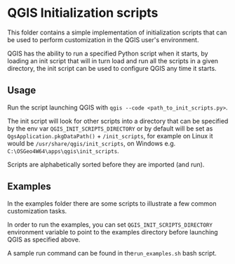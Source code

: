 # QGIS Initialization scripts

This folder contains a simple implementation of initialization scripts that
can be used to perform customization in the QGIS user's environment.

QGIS has the ability to run a specified Python script when it starts, 
by loading an init script that will in turn load and run all the scripts in
a given directory, the init script can be used to configure QGIS any time
it starts.

## Usage

Run the script launching QGIS with `qgis --code <path_to_init_scripts.py>`.

The init script will look for other scripts into a directory
that can be specified by the env var `QGIS_INIT_SCRIPTS_DIRECTORY`
or by default will be set as `QgsApplication.pkgDataPath()` + `/init_scripts`,
for example on Linux it would be `/usr/share/qgis/init_scripts`, on Windows
e.g. `C:\OSGeo4W64\apps\qgis\init_scripts`.

Scripts are alphabetically sorted before they are imported (and run).

## Examples

In the examples folder there are some scripts to illustrate a few common
customization tasks.

In order to run the examples, you can set `QGIS_INIT_SCRIPTS_DIRECTORY` 
environment variable to point to the examples directory before launching 
QGIS as specified above.

A sample run command can be found in the`run_examples.sh` bash script.
